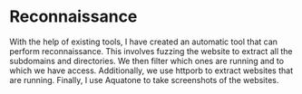 # Reconnaissance
With the help of existing tools, I have created an automatic tool that can perform reconnaissance.
This involves fuzzing the website to extract all the subdomains and directories.
We then filter which ones are running and to which we have access.
Additionally, we use httporb to extract websites that are running.
Finally, I use Aquatone to take screenshots of the websites.
